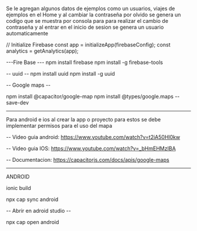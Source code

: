 Se le agregan algunos datos de ejemplos como un usuarios, viajes de ejemplos en el Home y al cambiar la contraseña por olvido se genera un codigo que se muestra por consola para para realizar el cambio de contraseña y al entrar en el inicio de sesion se genera un usuario automaticamente

// Initialize Firebase
const app = initializeApp(firebaseConfig);
const analytics = getAnalytics(app);


---Fire Base ---
npm install firebase
npm install -g firebase-tools

-- uuid --
npm install uuid
npm install -g uuid

-- Google maps -- 

npm install @capacitor/google-map
npm install @types/google.maps --save-dev

**********************************************************************************************************************************************************************************************************

Para android e ios al crear la app o proyecto para estos se debe implementar permisos para el uso del mapa

-- Video guia android: https://www.youtube.com/watch?v=t2iA50Hl0kw

-- Video guia IOS: https://www.youtube.com/watch?v=_bHmEHMzIBA

-- Documentacion: https://capacitorjs.com/docs/apis/google-maps 


**********************************************************************************************************************************************************************************************************

ANDROID


ionic build

npx cap sync android

-- Abrir en adroid studio --

npx cap open android